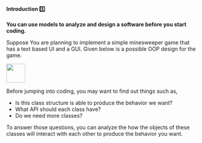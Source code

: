 <link rel="stylesheet" href="{{baseUrl}}/css/textbook.css">

<div class="website-content">

<div id="title">

#### Introduction :one:

</div>

<div id="body">

**You can use models to analyze and design a software before you start coding.**

Suppose You are planning to implement a simple minesweeper game that has a text based UI and a GUI. Given below is a possible OOP design for the game.

<img src="{{baseUrl}}/oopDesign/conceptualizingSolution/introduction/images/textLogicMinefieldCell.png" height="50" />
<p/>

Before jumping into coding, you may want to find out things such as,

* Is this class structure is able to produce the behavior we want?
* What API should each class have?
* Do we need more classes?

To answer those questions, you can analyze the how the objects of these classes will interact with each other to produce the behavior you want.

</div>

<div id="extras">
<div>

</div>
